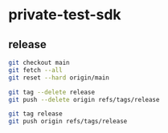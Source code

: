 # private-test-sdk

## release
```bash
git checkout main
git fetch --all
git reset --hard origin/main

git tag --delete release
git push --delete origin refs/tags/release

git tag release
git push origin refs/tags/release
```
